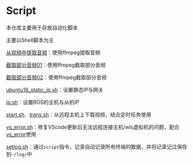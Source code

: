 # Script
本仓库主要用于存放自动化脚本

主要以Shell脚本为主

[从视频中提取音频](sh/mp4_to_mp3.sh)：使用ffmpeg提取音频

[截取部分音频01](sh/cut_mp3_by_mp3.sh)：使用ffmpeg截取部分音频

[截取部分音频02](sh/cut_mp3_by_mp3.sh)：使用ffmpeg截取部分音频

[ubuntu18_static_ip.sh](sh/ubuntu18_static_ip.sh)：设置静态IP与网关

[ip.sh](sh/ip.sh)：设置ROS的主机与从机IP

[start.sh](sh/start.sh)、[trans.sh](trans.sh)：从远程主机上下载视频，结合定时任务使用

[vs_error.sh](sh/vs_error.sh)：修复VScode更新后无法远程连接主机/wls虚拟机的问题，配合[vs_error](sh/vs_error )使用

[setlog.sh](sh/setlog.sh)：通过`script`指令，记录自动记录所有终端的数据，并将记录记过保存到`~/log/`中
